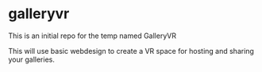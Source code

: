 # galleryvr
This is an initial repo for the temp named GalleryVR


This will use basic webdesign to create a VR space for hosting and sharing your galleries.
